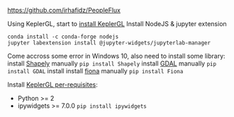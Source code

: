 https://github.com/irhafidz/PeopleFlux

Using KeplerGL, start to [install KeplerGL](https://docs.kepler.gl/docs/keplergl-jupyter#install)
Install NodeJS & jupyter extension

    conda install -c conda-forge nodejs
    jupyter labextension install @jupyter-widgets/jupyterlab-manager
Come accross some error in Windows 10, also need to install some library:
install [Shapely](https://pypi.org/project/Shapely/) manually `pip install Shapely`
install [GDAL](https://pypi.org/project/GDAL/) manually `pip install GDAL`
install
install [fiona](https://pypi.org/project/Fiona/) manually `pip install Fiona`

Install [KeplerGL per-requisites](https://docs.kepler.gl/docs/keplergl-jupyter#prerequisites):
 - Python >= 2
 - ipywidgets >= 7.0.0 `pip install ipywidgets`
 




<!--stackedit_data:
eyJoaXN0b3J5IjpbLTc1Nzg3MDEsOTk4MTMyNjE1LDEwNDk0NT
Y2MDgsMTAxNzUwNjEwLC0xNjAzNTQ5ODY2LDEwMjM3MzkyMzYs
LTE5MDQ4NDQ1MzRdfQ==
-->